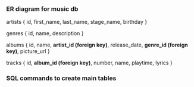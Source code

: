 ### ER diagram for music db

artists { id, first_name, last_name, stage_name, birthday }

genres { id, name, description }

albums { id, name, **artist_id (foreign key)**, release_date, **genre_id (foreign key)**, picture_url }

tracks { id, **album_id (foreign key)**, number, name, playtime, lyrics }


### SQL commands to create main tables


